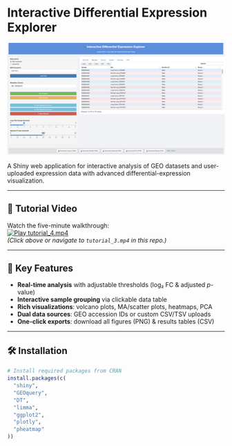 # Interactive Differential Expression Explorer

[![Shiny App Screenshot](Screenshot%202025-05-17%20at%2020.16.08.png)](https://muhammedyildidirm.shinyapps.io/mbg513/)

A Shiny web application for interactive analysis of GEO datasets and user-uploaded expression data with advanced differential-expression visualization.

---

## 🎥 Tutorial Video

Watch the five-minute walkthrough:  
[![Play tutorial_4.mp4](https://img.shields.io/badge/Tutorial-▶️%20Play-green.svg)](tutorial_3.mp4)  
*(Click above or navigate to `tutorial_3.mp4` in this repo.)*

---

## 🚀 Key Features

- **Real-time analysis** with adjustable thresholds (log₂ FC & adjusted *p*-value)  
- **Interactive sample grouping** via clickable data table  
- **Rich visualizations**: volcano plots, MA/scatter plots, heatmaps, PCA  
- **Dual data sources**: GEO accession IDs or custom CSV/TSV uploads  
- **One-click exports**: download all figures (PNG) & results tables (CSV)

---

## 🛠 Installation

```r
# Install required packages from CRAN
install.packages(c(
  "shiny",
  "GEOquery",
  "DT",
  "limma",
  "ggplot2",
  "plotly",
  "pheatmap"
))
